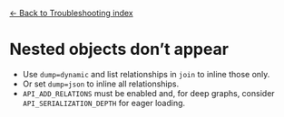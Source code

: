 [← Back to Troubleshooting index](index.md)

# Nested objects don’t appear
- Use `dump=dynamic` and list relationships in `join` to inline those only.
- Or set `dump=json` to inline all relationships.
- `API_ADD_RELATIONS` must be enabled and, for deep graphs, consider
    `API_SERIALIZATION_DEPTH` for eager loading.

